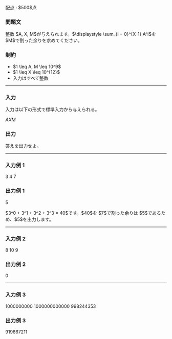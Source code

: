 
<div>

<span>

<span>

<p>
配点 : $500$点
</p>

<div>

<section>

### **問題文**

<p>
整数 $A, X, M$が与えられます。$\displaystyle \sum_{i = 0}^{X-1} A^i$を $M$で割った余りを求めてください。
</p>

</section>

</div>

<div>

<section>

### **制約**

<ul>

<li>
$1 \leq A, M \leq 10^9$
</li>

<li>
$1 \leq X \leq 10^{12}$
</li>

<li>
入力はすべて整数
</li>

</ul>

</section>

</div>

---

<div>

<div>

<section>

### **入力**

<p>
入力は以下の形式で標準入力から与えられる。
</p>

<div>

$A$$X$$M$
</div>

</section>

</div>

<div>

<section>

### **出力**

<p>
答えを出力せよ。
</p>

</section>

</div>

</div>

---

<div>

<section>

### **入力例 1**

<div>

3 4 7

</div>

</section>

</div>

<div>

<section>

### **出力例 1**

<div>

5

</div>

<p>
$3^0 + 3^1 + 3^2 + 3^3 = 40$です。$40$を $7$で割った余りは $5$であるため、$5$を出力します。
</p>

</section>

</div>

---

<div>

<section>

### **入力例 2**

<div>

8 10 9

</div>

</section>

</div>

<div>

<section>

### **出力例 2**

<div>

0

</div>

</section>

</div>

---

<div>

<section>

### **入力例 3**

<div>

1000000000 1000000000000 998244353

</div>

</section>

</div>

<div>

<section>

### **出力例 3**

<div>

919667211

</div>

</section>

</div>

</span>

</span>

</div>
